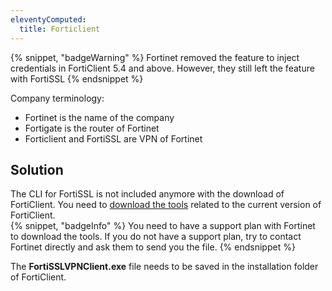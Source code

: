 ```yaml
---
eleventyComputed:
  title: Forticlient
---
```

{% snippet, "badgeWarning" %}
Fortinet removed the feature to inject credentials in FortiClient 5.4 and above. However, they still left the feature with FortiSSL
{% endsnippet %}  

Company terminology:  

* Fortinet is the name of the company
* Fortigate is the router of Fortinet
* Forticlient and FortiSSL are VPN of Fortinet
## Solution
The CLI for FortiSSL is not included anymore with the download of FortiClient. You need to [download the tools](https://support.fortinet.com/login/UserLogin.aspx) related to the current version of FortiClient.  
{% snippet, "badgeInfo" %}
You need to have a support plan with Fortinet to download the tools. If you do not have a support plan, try to contact Fortinet directly and ask them to send you the file.
{% endsnippet %}  

The **FortiSSLVPNClient.exe** file needs to be saved in the installation folder of FortiClient.
